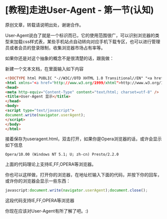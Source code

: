 # [教程]走进User-Agent - 第一节(认知)

原创文章，转载请说明出处，谢谢合作。

User-Agent说白了就是一个标识而已，它的使用范围很广，可以识别浏览器的类型来加载css样式表，某些手机站点自动转向对应手机下载专区，也可以进行管理员或者会员的登录限制，收集浏览器市场占有率等。

如果你还是对这个抽象的概念不是很清楚的话，跟我做：

新建一个文本文档，在里面输入如下内容

```html
<!DOCTYPE html PUBLIC "-//W3C//DTD XHTML 1.0 Transitional//EN" "<a href="http://www.w3.org/TR/xhtml1/DTD/xhtml1-transitional.dtd">http://www.w3.org/TR/xhtml1/DTD/xhtml1-transitional.dtd</a>">
<html xmlns="<a href="http://www.w3.org/1999/xhtml">http://www.w3.org/1999/xhtml</a>">
<head>
<meta http-equiv="Content-Type" content="text/html; charset=utf-8" />
<title>User-Agent 显示</title>
</head>
<body>
<script type="text/javascript">
document.write(navigator.userAgent);
</script>
</body>
</html>
```


接着保存为useragent.html，双击打开，如果你是Opera浏览器的话，或许会显示如下信息

`Opera/10.00 (Windows NT 5.1; U; zh-cn) Presto/2.2.0`

上面的代码理论上支持IE,FF,OPERA等浏览器。

你也可以这样做，打开你的浏览器，在地址栏输入下面的代码，并按下你的回车，或许你的浏览器会显示一些东西：

```js
javascript:document.write(navigator.userAgent);document.close();
```

这段代码支持IE,FF,OPERA等浏览器

你现在应该对User-Agent有所了解了吧。:)


